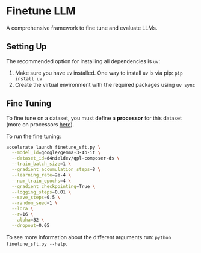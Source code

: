 # Finetune LLM

A comprehensive framework to fine tune and evaluate LLMs.

## Setting Up

The recommended option for installing all dependencies is `uv`:

1. Make sure you have `uv` installed. One way to install `uv` is via pip: `pip install uv`
2. Create the virtual environment with the required packages using `uv sync`

## Fine Tuning

To fine tune on a dataset, you must define a **processor** for this dataset (more on processors [here](processors/README.md)).

To run the fine tuning:

```bash
accelerate launch finetune_sft.py \
  --model_id=google/gemma-3-4b-it \
  --dataset_id=d4nieldev/qpl-composer-ds \
  --train_batch_size=1 \
  --gradient_accumulation_steps=8 \
  --learning_rate=2e-4 \
  --num_train_epochs=4 \
  --gradient_checkpointing=True \
  --logging_steps=0.01 \
  --save_steps=0.5 \
  --random_seed=1 \
  --lora \
  --r=16 \
  --alpha=32 \
  --dropout=0.05
```

To see more information about the different arguments run: `python finetune_sft.py --help`.
